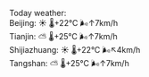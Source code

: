 Today weather:  
Beijing: ☀️ 🌡️+22°C 🌬️↑7km/h  
Tianjin: ⛅️  🌡️+25°C 🌬️↑7km/h  
Shijiazhuang: ☀️ 🌡️+22°C 🌬️↖4km/h  
Tangshan: ⛅️  🌡️+25°C 🌬️↑7km/h  
